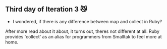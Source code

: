 ## Third day of Iteration 3 😼

- I wondered, if there is any difference between map and collect in Ruby?

After more read about it about, it turns out, theres not different at all. Ruby provides 'collect' as an alias for programmers from Smalltak to feel more at home.